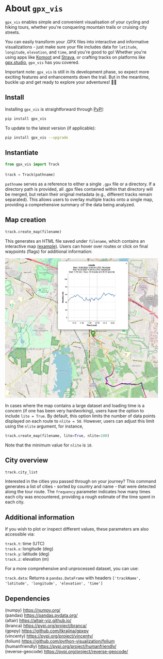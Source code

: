 About `gpx_vis`
===============

`gpx_vis` enables simple and convenient visualisation of your cycling and hiking tours, whether you're conquering mountain trails or cruising city streets.

You can easily transform your .GPX files into interactive and informative visualizations - just make sure your file includes data for `latitude`, `longitude`, `elevation`, and `time`, 
and you're good to go! Whether you're using apps like <a href="https://www.komoot.com/">Komoot</a> and <a href="https://www.strava.com/">Strava</a>,
 or crafting tracks on platforms like <a href="https://gpx.studio/">gpx.studio</a>, `gpx_vis` has you covered.

Important note: `gpx_vis` is still in its development phase, so expect more exciting features 
and enhancements down the trail. But in the meantime, buckle up and get ready to explore your adventures! :climbing::bicyclist:


Install
-------

Installing `gpx_vis` is straightforward through <a href="https://pypi.org/project/gpx-vis/">PyPI</a>:

```bash
pip install gpx_vis
```

To update to the latest version (if applicable):

```bash
pip install gpx_vis --upgrade
```

Instantiate
-----------

```python
from gpx_vis import Track

track = Track(pathname)
```

`pathname` serves as a reference to either a single `.gpx` file or a directory.
If a directory path is provided, all .gpx files contained within that directory
will be merged, but retain their original metadata (e.g., different tracks remain separated).
This allows users to overlay multiple tracks onto a single map, 
providing a comprehensive summary of the data being analyzed.

Map creation
------------

```python
track.create_map(filename)
```

This generates an HTML file saved under `filename`, which contains an interactive map <a href="https://raw.githack.com/JiaWeiTeh/gpx_vis/main/example/map.html">(example)</a>.
Users can hover over routes or click on final waypoints (flags) for additional information:

![](https://github.com/JiaWeiTeh/gpx_vis/blob/main/media/track_info.png)


In cases where the map contains a large dataset and loading time is a concern (if one
has been very hardworking), users have the option to include `lite = True`. By default, this option limits the 
number of data points displayed on each route to `nlite = 50`. However, users can adjust this
limit using the `nlite` argument, for instance,

```python
track.create_map(filename, lite=True, nlite=100)
```

Note that the minimum value for `nlite` is `10`.

City overview
-------------

```python
track.city_list
```

Interested in the cities you passed through on your journey? This command generates a list
of cities - sorted by country and name - that were detected along the tour route. The 
`frequency` parameter indicates how many times each city was encountered,
providing a rough estimate of the time spent in each city.


Additional information
----------------------

If you wish to plot or inspect different values, these parameters are also accessible via:

`track.t`: time (UTC)<br>
`track.x`: longitude (deg)<br>
`track.y`: latitude (deg)<br>
`track.z`: elevation (m)<br>

For a more comprehensive and unprocessed dataset, you can use:

`track.data`:  Returns a `pandas.DataFrame` with headers `['trackName', 'latitude', 'longitude', 'elevation', 'time']`


Dependencies
------------
(numpy) https://numpy.org/ <br>
(pandas) https://pandas.pydata.org/ <br>
(altair) https://altair-viz.github.io/ <br>
(branca) https://pypi.org/project/branca/ <br>
(gpxpy) https://github.com/tkrajina/gpxpy <br>
(vincenty) https://pypi.org/project/vincenty/ <br>
(folium) https://github.com/python-visualization/folium <br>
(humanfriendly) https://pypi.org/project/humanfriendly/ <br>
(reverse-geocode) https://pypi.org/project/reverse-geocode/ <br>



